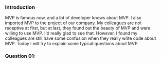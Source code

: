 
### Introduction
MVP is famous now, and a lot of developer knows about MVP. I also imported MVP to the project of our company. My colleagues are not receptive at first, but at last, they found out the beauty of MVP and were willing to use MVP. I'd really glad to see that. However, I found my colleagues are still have some confusion when they really write code about MVP. Today I will try to explain some typical questions about MVP.

### Question 01: 